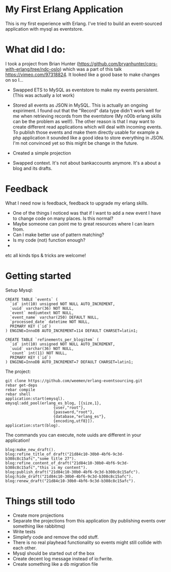 My First Erlang Application
=======
This is my first experience with Erlang.
I've tried to build an event-sourced application with mysql as eventstore.

What did I do:
=======
I took a project from Brian Hunter (https://github.com/bryanhunter/cqrs-with-erlang/tree/ndc-oslo) which was a part of this talk https://vimeo.com/97318824. It looked like a good base to make changes on so I...
 
- Swapped ETS to MySQL as eventstore to make my events persistent. (This was actually a lot work)


- Stored all events as JSON in MySQL.
This is actually an ongoing expiriment. I found out that the "Record" data type didn't work well for me when retrieving records
from the eventstore (My n00b erlang skills can be the problem as well!). The other reason is that I may want to create different read applications which
will deal with incoming events. To publish those events and make them directly usable for example
a php application it sounded like a good idea to store everything in JSON. I'm not convinced yet so this might be change in the future.


- Created a simple projection


- Swapped context. It's not about bankaccounts anymore. It's a about a blog and its drafts. 

Feedback
========
What I need now is feedback, feedback to upgrade my erlang skills. 
- One of the things I noticed was that if I want to add a new event I have to change code on many places. Is this normal?
- Maybe someone can point me to great resources where I can learn from.
- Can I make better use of pattern matching?
- Is my code (not) function enough?
- 
etc all kinds tips & tricks are welcome!

Getting started
=======

Setup Mysql:
```
CREATE TABLE `events` (
  `id` int(10) unsigned NOT NULL AUTO_INCREMENT,
  `uuid` varchar(36) NOT NULL,
  `event` mediumtext NOT NULL,
  `event_name` varchar(250) DEFAULT NULL,
  `processed_date` datetime NOT NULL,
  PRIMARY KEY (`id`)
) ENGINE=InnoDB AUTO_INCREMENT=114 DEFAULT CHARSET=latin1; 

CREATE TABLE `refinements_per_blogitem` (
  `id` int(10) unsigned NOT NULL AUTO_INCREMENT,
  `uuid` varchar(36) NOT NULL,
  `count` int(11) NOT NULL,
  PRIMARY KEY (`id`)
) ENGINE=InnoDB AUTO_INCREMENT=7 DEFAULT CHARSET=latin1;
```
The project:
```
git clone https://github.com/weemen/erlang-eventsourcing.git
rebar get-deps
rebar compile
rebar shell
application:start(emysql).
emysql:add_pool(erlang_es_blog, [{size,1},
                     {user,"root"},
                     {password,"root"},
                     {database,"erlang_es"},
                     {encoding,utf8}]).
application:start(blog).
```

The commands you can execute, note uuids are different in your application!
```
blog:make_new_draft().
blog:refine_title_of_draft("21d84c10-30b0-4bf6-9c3d-b308c8c15afc","some title 27").
blog:refine_content_of_draft("21d84c10-30b0-4bf6-9c3d-b308c8c15afc","this is my content").
blog:publish_draft("21d84c10-30b0-4bf6-9c3d-b308c8c15afc").
blog:hide_draft("21d84c10-30b0-4bf6-9c3d-b308c8c15afc").
blog:renew_draft("21d84c10-30b0-4bf6-9c3d-b308c8c15afc").
```

Things still todo
=======
- Create more projections
- Separate the projections from this application (by publishing events over something like rabbitmq)
- Write tests
- Simplefy code and remove the odd stuff.
- There is no real playhead functionality so events might still collide with each other.
- Mysql should be started out of the box
- Create decent log message instead of io:fwrite.
- Create something like a db migration file